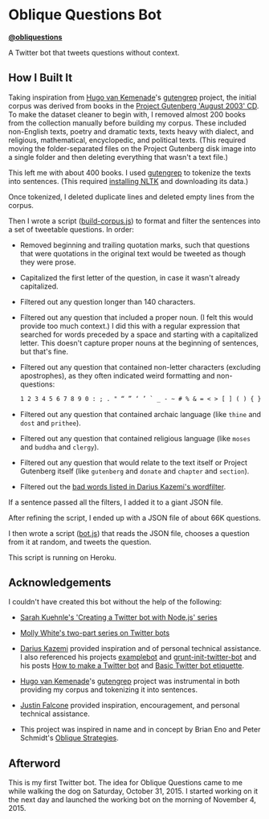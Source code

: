 # Oblique Questions Bot

**[@obliquestions](https://twitter.com/obliquestions)**

A Twitter bot that tweets questions without context.


## How I Built It

Taking inspiration from [Hugo van Kemenade](https://github.com/hugovk/)'s [gutengrep](https://github.com/hugovk) project, the initial corpus was derived from books in the [Project Gutenberg 'August 2003' CD](http://www.gutenberg.org/wiki/Gutenberg:The_CD_and_DVD_Project#What_the_Discs_Contain). To make the dataset cleaner to begin with, I removed almost 200 books from the collection manually before building my corpus. These included non-English texts, poetry and dramatic texts, texts heavy with dialect, and religious, mathematical, encyclopedic, and political texts. (This required moving the folder-separated files on the Project Gutenberg disk image into a single folder and then deleting everything that wasn't a text file.)

This left me with about 400 books. I used [gutengrep](https://github.com/hugovk) to tokenize the texts into sentences. (This required [installing NLTK](http://www.nltk.org/install.html) and downloading its data.)

Once tokenized, I deleted duplicate lines and deleted empty lines from the corpus.

Then I wrote a script ([build-corpus.js](build-corpus.js)) to format and filter the sentences into a set of tweetable questions. In order:

- Removed beginning and trailing quotation marks, such that questions that were quotations in the original text would be tweeted as though they were prose.

- Capitalized the first letter of the question, in case it wasn't already capitalized.

- Filtered out any question longer than 140 characters.

- Filtered out any question that included a proper noun. (I felt this would provide too much context.) I did this with a regular expression that searched for words preceded by a space and starting with a capitalized letter. This doesn't capture proper nouns at the beginning of sentences, but that's fine.

- Filtered out any question that contained non-letter characters (excluding apostrophes), as they often indicated weird formatting and non-questions:
    ```txt
    1 2 3 4 5 6 7 8 9 0 : ; . " “ ” ‘ ’ ` _ - ~ # % & = < > [ ] ( ) { } $ ^ + \ / |
    ```

- Filtered out any question that contained archaic language (like `thine` and `dost` and `prithee`).

- Filtered out any question that contained religious language (like `moses` and `buddha` and `clergy`).

- Filtered out any question that would relate to the text itself or Project Gutenberg itself (like `gutenberg` and `donate` and `chapter` and `section`).

- Filtered out the [bad words listed in Darius Kazemi's wordfilter](https://github.com/dariusk/wordfilter/blob/master/lib/badwords.json).

If a sentence passed all the filters, I added it to a giant JSON file.

After refining the script, I ended up with a JSON file of about 66K questions.

I then wrote a script ([bot.js](bot.js)) that reads the JSON file, chooses a question from it at random, and tweets the question.

This script is running on Heroku.


## Acknowledgements

I couldn't have created this bot without the help of the following:

- [Sarah Kuehnle's 'Creating a Twitter bot with Node.js' series](http://ursooperduper.github.io/2014/10/27/twitter-bot-with-node-js-part-1.html)

- [Molly White's two-part series on Twitter bots](http://blog.mollywhite.net/twitter-bots-pt1/)

- [Darius Kazemi](https://twitter.com/tinysubversions) provided inspiration and of personal technical assistance. I also referenced his projects [examplebot](https://github.com/dariusk/examplebot) and [grunt-init-twitter-bot](https://github.com/dariusk/grunt-init-twitter-bot) and his posts [How to make a Twitter bot](http://tinysubversions.com/2013/09/how-to-make-a-twitter-bot/) and [Basic Twitter bot etiquette](http://tinysubversions.com/2013/03/basic-twitter-bot-etiquette/).

- [Hugo van Kemenade](https://github.com/hugovk/)'s [gutengrep](https://github.com/hugovk) project was instrumental in both providing my corpus and tokenizing it into sentences.

- [Justin Falcone](https://twitter.com/modernserf) provided inspiration, encouragement, and personal technical assistance.

- This project was inspired in name and in concept by Brian Eno and Peter Schmidt's [Oblique Strategies](https://en.wikipedia.org/wiki/Oblique_Strategies).


## Afterword

This is my first Twitter bot. The idea for Oblique Questions came to me while walking the dog on Saturday, October 31, 2015. I started working on it the next day and launched the working bot on the morning of November 4, 2015.

